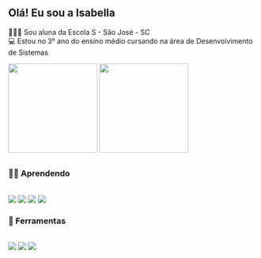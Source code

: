 ## Olá! Eu sou a Isabella
🙋🏻‍♀️ Sou aluna da Escola S - São José - SC <br>
💻 Estou no 3° ano do ensino médio cursando na área de Desenvolvimento de Sistemas

<div>
<img height="180em" src="https://github-readme-stats.vercel.app/api?username=oliveiraisa&show_icons=true&theme=github_dark&include_all_commits=true&count_private=true"/>
  <img height="180em" src="https://github-readme-stats.vercel.app/api/top-langs/?username=oliveiraisa&layout=compact&langs_count=16&theme=github_dark"/>
</div>

## 

### 🐱‍💻 Aprendendo
<div style="display: inline_block"><br>
<img src="https://img.shields.io/badge/HTML5-E34F26.svg?style=for-the-badge&logo=HTML5&logoColor=white" />
<img src="https://img.shields.io/badge/CSS3-1572B6.svg?style=for-the-badge&logo=CSS3&logoColor=white" />
<img src="https://img.shields.io/badge/JavaScript-F7DF1E.svg?style=for-the-badge&logo=JavaScript&logoColor=black" />
<img src="https://img.shields.io/badge/Visual%20Studio%20Code-007ACC.svg?style=for-the-badge&logo=Visual-Studio-Code&logoColor=white" />
  
### 🔧 Ferramentas
<div style="display: inline_block"><br>
<img src="https://img.shields.io/badge/Canva-00C4CC.svg?style=for-the-badge&logo=Canva&logoColor=white" />
<img src="https://img.shields.io/badge/Figma-F24E1E.svg?style=for-the-badge&logo=Figma&logoColor=white" />
<img src="https://img.shields.io/badge/SQLite-003B57.svg?style=for-the-badge&logo=SQLite&logoColor=white" />

